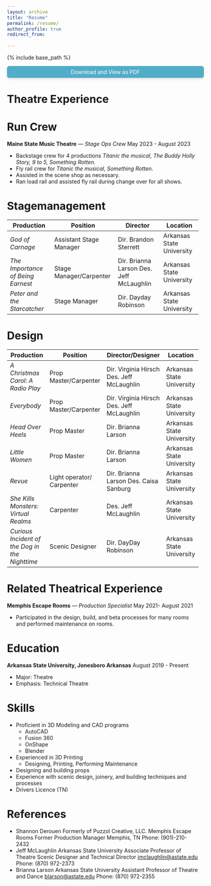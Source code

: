 ```yaml
---
layout: archive
title: "Resume"
permalink: /resume/
author_profile: true
redirect_from:
 
---
```


{% include base_path %}

<a href="https://docs.google.com/document/d/1r2sbgcDgDxmxz0EYZ4J5erLjHD2u6MNY7USb8visLvU/export?format=pdf" target=_blank
   style="width:100%;display:block;text-align:center;padding:.5em;background-color:#52adc8;color:#fff;border-radius:6px;box-shadow:0 4px 6px rgba(50,50,93,.11), 0 1px 3px          rgba(0,0,0,.08);text-decoration:none">Download and View as PDF</a>  
   
   
Theatre Experience
======

**Run Crew**
======

**Maine State Music Theatre** — *Stage Ops Crew* May 2023 - August 2023 
  * Backstage crew for 4 productions *Titanic the musical, The Buddy Holly Story, 9 to 5, Something Rotten.* 
  * Fly rail crew for *Titanic the musical, Something Rotten*. 
  * Assisted in the scene shop as necessary.
  * Ran load rail and assisted fly rail during change over for all shows.

**Stagemanagement**   
======

| Production                        | Position	               | Director			          | Location                  |
|-----------------------------------|--------------------------|------------------------------------------|---------------------------|
| *God of Carnage*                  | Assistant Stage Manager  | Dir. Brandon Sterrett                    | Arkansas State University |
| *The Importance of Being Earnest* | Stage Manager/Carpenter  | Dir. Brianna Larson Des. Jeff McLaughlin | Arkansas State University |
| *Peter and the Starcatcher*       | Stage Manager            | Dir. Dayday Robinson                     | Arkansas State University |


**Design**
======

| Production                         		 | Position                  | Director/Designer                         | Location                  |
|------------------------------------------------|---------------------------|-------------------------------------------|---------------------------|
| *A Christmas Carol: A Radio Play*    		 | Prop Master/Carpenter     | Dir. Virginia Hirsch Des. Jeff McLaughlin | Arkansas State University |
| *Everybody*                          		 | Prop Master/Carpenter     | Dir. Virginia Hirsch Des. Jeff McLaughlin | Arkansas State University |
| *Head Over Heels*                    		 | Prop Master               | Dir. Brianna Larson                       | Arkansas State University |
| *Little Women*                       		 | Prop Master               | Dir. Brianna Larson                       | Arkansas State University |
| *Revue*                              	         | Light operator/ Carpenter | Dir. Brianna Larson Des. Caisa Sanburg    | Arkansas State University |
| *She Kills Monsters: Virtual Realms* 	         | Carpenter                 | Des. Jeff McLaughlin                      | Arkansas State University |
| *Curious Incident of the Dog in the Nighttime* | Scenic Designer 	     | Dir. DayDay Robinson 		         | Arkansas State University |


    
Related Theatrical Experience 
======

**Memphis Escape Rooms** — *Production Specialist* May 2021- August 2021   
  * Participated in the design, build, and beta processes for many rooms and performed maintenance on rooms.  
   
Education
======
**Arkansas State University, Jonesboro Arkansas** August 2019 - Present  
  * Major: Theatre
  * Emphasis: Technical Theatre

Skills
======
  
* Proficient in 3D Modeling and CAD programs
  * AutoCAD
  * Fusion 360
  * OnShape
  * Blender
* Experienced in 3D Printing
  * Designing, Printing, Performing Maintenance 
* Designing and building props 
* Experience with scenic design, joinery, and building techniques and processes
* Drivers Licence (TN)

References
======

* Shannon Derouen 
Formerly of Puzzol Creative, LLC. Memphis Escape Rooms 
Former Production Manager 
Memphis, TN 
Phone: (901)-210-2432
* Jeff McLaughlin 
	Arkansas State University 
Associate Professor of Theatre
Scenic Designer and Technical Director
jmclaughlin@astate.edu
Phone: (870) 972-2373
* Brianna Larson
	Arkansas State University
Assistant Professor of Theatre and Dance
blarson@astate.edu
Phone: (870) 972-2355
